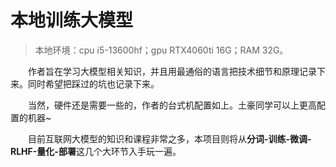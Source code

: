 # 本地训练大模型

> 本地环境：cpu i5-13600hf；gpu RTX4060ti 16G；RAM 32G。
    
&emsp;&emsp;作者旨在学习大模型相关知识，并且用最通俗的语言把技术细节和原理记录下来。同时希望把踩过的坑也记录下来。

&emsp;&emsp;当然，硬件还是需要一些的，作者的台式机配置如上。土豪同学可以上更高配置的机器~

&emsp;&emsp;目前互联网大模型的知识和课程非常之多，本项目则将从**分词-训练-微调-RLHF-量化-部署**这几个大环节入手玩一遍。
